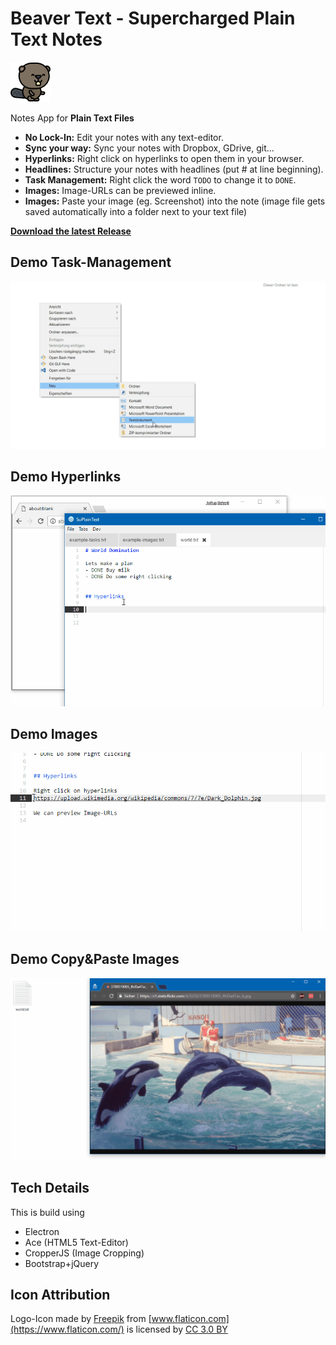 # Beaver Text - Supercharged Plain Text Notes

![Icon](icon64.png) 

Notes App for **Plain Text Files**
- **No Lock-In:** Edit your notes with any text-editor.
- **Sync your way:** Sync your notes with Dropbox, GDrive, git...
- **Hyperlinks:** Right click on hyperlinks to open them in your browser.
- **Headlines:** Structure your notes with headlines (put # at line beginning).
- **Task Management:** Right click the word `TODO` to change it to `DONE`.
- **Images:** Image-URLs can be previewed inline.
- **Images:** Paste your image (eg. Screenshot) into the note (image file gets saved automatically into a folder next to your text file)

**[Download the latest Release](https://github.com/julius/SuPlainText/releases/)**

## Demo Task-Management
![Screencast](screencast1.gif)

## Demo Hyperlinks
![Screencast](screencast2.gif)

## Demo Images
![Screencast](screencast3.gif)

## Demo Copy&Paste Images
![Screencast](screencast4.gif)


## Tech Details
This is build using
- Electron
- Ace (HTML5 Text-Editor)
- CropperJS (Image Cropping)
- Bootstrap+jQuery

## Icon Attribution
Logo-Icon made by [Freepik](http://www.freepik.com) from [www.flaticon.com](https://www.flaticon.com/) is licensed by [CC 3.0 BY](http://creativecommons.org/licenses/by/3.0/)
